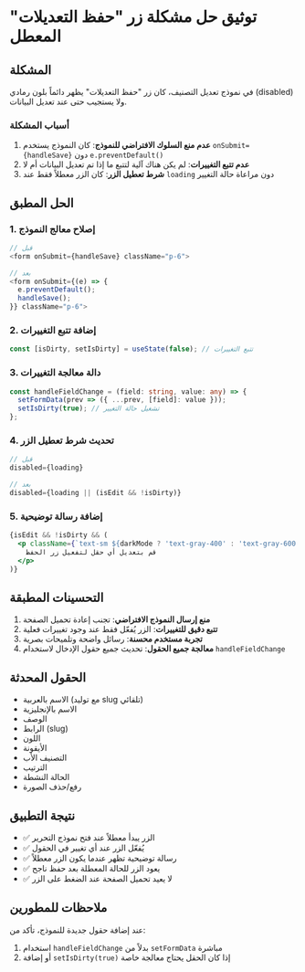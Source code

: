 # توثيق حل مشكلة زر "حفظ التعديلات" المعطل

## المشكلة

في نموذج تعديل التصنيف، كان زر "حفظ التعديلات" يظهر دائماً بلون رمادي (disabled) ولا يستجيب حتى عند تعديل البيانات.

### أسباب المشكلة

1. **عدم منع السلوك الافتراضي للنموذج**: كان النموذج يستخدم `onSubmit={handleSave}` دون `e.preventDefault()`
2. **عدم تتبع التغييرات**: لم يكن هناك آلية لتتبع ما إذا تم تعديل البيانات أم لا
3. **شرط تعطيل الزر**: كان الزر معطلاً فقط عند `loading` دون مراعاة حالة التغيير

## الحل المطبق

### 1. إصلاح معالج النموذج

```typescript
// قبل
<form onSubmit={handleSave} className="p-6">

// بعد
<form onSubmit={(e) => {
  e.preventDefault();
  handleSave();
}} className="p-6">
```

### 2. إضافة تتبع التغييرات

```typescript
const [isDirty, setIsDirty] = useState(false); // تتبع التغييرات
```

### 3. دالة معالجة التغييرات

```typescript
const handleFieldChange = (field: string, value: any) => {
  setFormData(prev => ({ ...prev, [field]: value }));
  setIsDirty(true); // تشغيل حالة التغيير
};
```

### 4. تحديث شرط تعطيل الزر

```typescript
// قبل
disabled={loading}

// بعد
disabled={loading || (isEdit && !isDirty)}
```

### 5. إضافة رسالة توضيحية

```jsx
{isEdit && !isDirty && (
  <p className={`text-sm ${darkMode ? 'text-gray-400' : 'text-gray-600'} ml-auto`}>
    قم بتعديل أي حقل لتفعيل زر الحفظ
  </p>
)}
```

## التحسينات المطبقة

1. **منع إرسال النموذج الافتراضي**: تجنب إعادة تحميل الصفحة
2. **تتبع دقيق للتغييرات**: الزر يُفعّل فقط عند وجود تغييرات فعلية
3. **تجربة مستخدم محسنة**: رسائل واضحة وتلميحات بصرية
4. **معالجة جميع الحقول**: تحديث جميع حقول الإدخال لاستخدام `handleFieldChange`

## الحقول المحدثة

- الاسم بالعربية (مع توليد slug تلقائي)
- الاسم بالإنجليزية
- الوصف
- الرابط (slug)
- اللون
- الأيقونة
- التصنيف الأب
- الترتيب
- الحالة النشطة
- رفع/حذف الصورة

## نتيجة التطبيق

- ✅ الزر يبدأ معطلاً عند فتح نموذج التحرير
- ✅ يُفعّل الزر عند أي تغيير في الحقول
- ✅ رسالة توضيحية تظهر عندما يكون الزر معطلاً
- ✅ يعود الزر للحالة المعطلة بعد حفظ ناجح
- ✅ لا يعيد تحميل الصفحة عند الضغط على الزر

## ملاحظات للمطورين

عند إضافة حقول جديدة للنموذج، تأكد من:
1. استخدام `handleFieldChange` بدلاً من `setFormData` مباشرة
2. أو إضافة `setIsDirty(true)` إذا كان الحقل يحتاج معالجة خاصة 